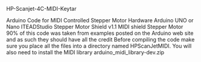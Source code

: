 HP-Scanjet-4C-MIDI-Keytar

Arduino Code for MIDI Controlled Stepper Motor
Hardware
Arduino UNO or Nano
ITEADStudio Stepper Motor Shield v1.1
MIDI shield
Stepper Motor  
90% of this code was taken from examples posted on the Arduino web site and as such they should have all the credit
Before compiling the code make sure you place all the files into a directory named HPScanJetMIDI.  You will also need to install the MIDI library arduino_midi_library-dev.zip

